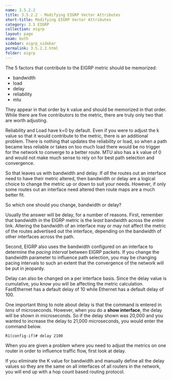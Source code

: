 ```yaml
---
name: 3.5.2.2
title: 3.5.2.2 - Modifying EIGRP Vector Attributes
short-title: Modifying EIGRP Vector Attributes
category: 3.5 EIGRP
collection: eigrp
layout: page
exam: both
sidebar: eigrp_sidebar
permalink: 3.5.2.2.html
folder: eigrp
---
```

The 5 factors that contribute to the EIGRP metric should be memorized:
- bandwidth
- load
- delay
- reliability
- mtu

They appear in that order by k value and should be memorized in that order. While there are five contributors to the metric, there are truly only two that are worth adjusting.

Reliability and Load have k=0 by default. Even if you were to adjust the k value so that it would contribute to the metric, there is an additional problem. There is nothing that updates the reliability or load, so when a path became less reliable or takes on too much load there would be no trigger for the network to converge to a better route. MTU also has a k value of 0 and would not make much sense to rely on for best path selection and convergence.

So that leaves us with bandwidth and delay. If *all* the routes out an interface need to have their metric altered, then bandwidth or delay are a logical choice to change the metric up or down to suit your needs. However, if only some routes out an interface need altered then route maps are a much better fit.

So which one should you change, bandwidth or delay?

Usually the answer will be delay, for a number of reasons. First, remember that bandwidth in the EIGRP metric is the *least* bandwidth across the *entire* link. Altering the bandwidth of an interface may or may not affect the metric of the routes advertised out the interface, depending on the bandwidth of other interfaces across the path.

Second, EIGRP also uses the bandwidth configured on an interface to determine the *pacing interval* between EIGRP packets. If you change the bandwidth parameter to influence path selection, you may be changing pacing intervals to such an extent that the convergence of the network will be put in jeopardy.

Delay can also be changed on a per interface basis. Since the delay value is cumulative, you know you will be affecting the metric calculation. FastEthernet has a default delay of 10 while Ethernet has a default delay of 100.

One important thing to note about delay is that the command is entered in *tens* of microseconds. However, when you do a **show interface**, the delay will be shown in microseconds. So if the delay shown was 20,000 and you wanted to increase the delay to 21,000 microseconds, you would enter the command below.
```
R1(config-if)# delay 2100
```

When you are given a problem where you need to adjust the metrics on one router in order to influence traffic flow, first look at delay.

If you eliminate the K value for bandwidth and manually define all the delay values so they are the same on all interfaces of all routers in the network, you will end up with a hop count based routing protocol.
